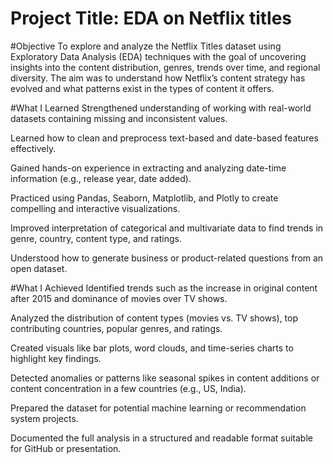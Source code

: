 # Project Title: EDA on Netflix titles
#Objective
To explore and analyze the Netflix Titles dataset using Exploratory Data Analysis (EDA) techniques with the goal of uncovering insights into the content distribution, genres, trends over time, and regional diversity. The aim was to understand how Netflix’s content strategy has evolved and what patterns exist in the types of content it offers.

#What I Learned
Strengthened understanding of working with real-world datasets containing missing and inconsistent values.

Learned how to clean and preprocess text-based and date-based features effectively.

Gained hands-on experience in extracting and analyzing date-time information (e.g., release year, date added).

Practiced using Pandas, Seaborn, Matplotlib, and Plotly to create compelling and interactive visualizations.

Improved interpretation of categorical and multivariate data to find trends in genre, country, content type, and ratings.

Understood how to generate business or product-related questions from an open dataset.

#What I Achieved
Identified trends such as the increase in original content after 2015 and dominance of movies over TV shows.

Analyzed the distribution of content types (movies vs. TV shows), top contributing countries, popular genres, and ratings.

Created visuals like bar plots, word clouds, and time-series charts to highlight key findings.

Detected anomalies or patterns like seasonal spikes in content additions or content concentration in a few countries (e.g., US, India).

Prepared the dataset for potential machine learning or recommendation system projects.

Documented the full analysis in a structured and readable format suitable for GitHub or presentation.
